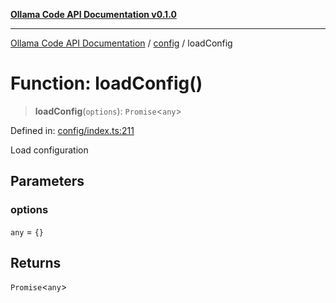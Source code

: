 [**Ollama Code API Documentation v0.1.0**](../../README.md)

***

[Ollama Code API Documentation](../../modules.md) / [config](../README.md) / loadConfig

# Function: loadConfig()

> **loadConfig**(`options`): `Promise`\<`any`\>

Defined in: [config/index.ts:211](https://github.com/erichchampion/ollama-code/blob/98a042c8536165fb6d83661d7bd5f5a513c67591/ollama-code/src/config/index.ts#L211)

Load configuration

## Parameters

### options

`any` = `{}`

## Returns

`Promise`\<`any`\>
